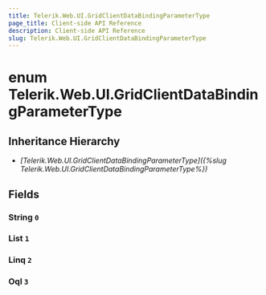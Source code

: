 ```yaml
---
title: Telerik.Web.UI.GridClientDataBindingParameterType
page_title: Client-side API Reference
description: Client-side API Reference
slug: Telerik.Web.UI.GridClientDataBindingParameterType
---
```


# enum Telerik.Web.UI.GridClientDataBindingParameterType

## Inheritance Hierarchy

* *[Telerik.Web.UI.GridClientDataBindingParameterType]({%slug Telerik.Web.UI.GridClientDataBindingParameterType%})*

## Fields

### String `0`

### List `1`

### Linq `2`

### Oql `3`


